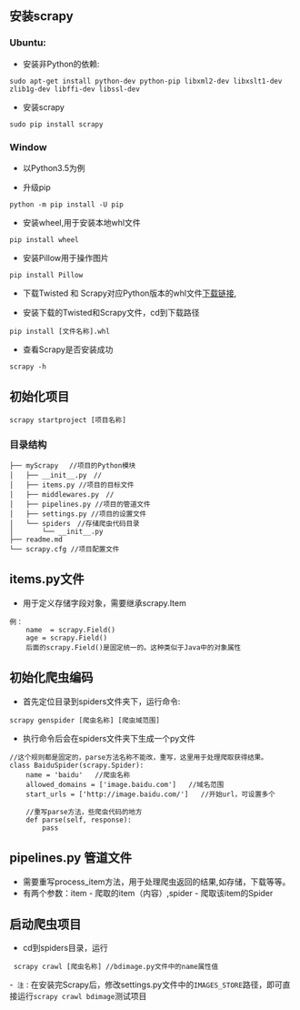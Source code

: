 ## 安装scrapy
### Ubuntu:
- 安装非Python的依赖:
 ```
 sudo apt-get install python-dev python-pip libxml2-dev libxslt1-dev zlib1g-dev libffi-dev libssl-dev
 ```
- 安装scrapy
```
sudo pip install scrapy
```

### Window

- 以Python3.5为例

+ 升级pip
```shell
python -m pip install -U pip
```
+ 安装wheel,用于安装本地whl文件
```shell
pip install wheel
```
+ 安装Pillow用于操作图片
```shell
pip install Pillow
```
+ 下载Twisted 和  Scrapy对应Python版本的whl文件[下载链接](https://www.lfd.uci.edu/~gohlke/pythonlibs/),

+ 安装下载的Twisted和Scrapy文件，cd到下载路径
```
pip install [文件名称].whl
```
+ 查看Scrapy是否安装成功
```
scrapy -h
```

## 初始化项目
```shell
scrapy startproject [项目名称]
```
### 目录结构

```
├── myScrapy 　//项目的Python模块
│   ├── __init__.py　//
│   ├── items.py //项目的目标文件
│   ├── middlewares.py　//
│   ├── pipelines.py //项目的管道文件
│   ├── settings.py //项目的设置文件
│   └── spiders　//存储爬虫代码目录
│       └── __init__.py
├── readme.md
└── scrapy.cfg //项目配置文件
```

## items.py文件

- 用于定义存储字段对象，需要继承scrapy.Item

```
例：
    name  = scrapy.Field()
    age = scrapy.Field()
    后面的scrapy.Field()是固定统一的。这种类似于Java中的对象属性
```

## 初始化爬虫编码

 - 首先定位目录到spiders文件夹下，运行命令:

 ```shell
 scrapy genspider [爬虫名称] [爬虫域范围]
 ```

- 执行命令后会在spiders文件夹下生成一个py文件

```shell
//这个规则都是固定的，parse方法名称不能改，重写，这里用于处理爬取获得结果。
class BaiduSpider(scrapy.Spider):
    name = 'baidu'   //爬虫名称
    allowed_domains = ['image.baidu.com']   //域名范围
    start_urls = ['http://image.baidu.com/']   //开始url，可设置多个

    //重写parse方法，些爬虫代码的地方
    def parse(self, response):
        pass
```

## pipelines.py 管道文件

- 需要重写process_item方法，用于处理爬虫返回的结果,如存储，下载等等。   
- 有两个参数：item - 爬取的item（内容）,spider - 爬取该item的Spider

## 启动爬虫项目
- cd到spiders目录，运行
```
 scrapy crawl [爬虫名称] //bdimage.py文件中的name属性值
 ```

-` 注：`在安装完Scrapy后，修改settings.py文件中的`IMAGES_STORE`路径，即可直接运行`scrapy crawl bdimage`测试项目